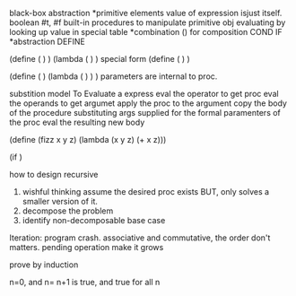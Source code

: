 black-box abstraction
*primitive elements
  value of expression isjust itself.
  boolean #t, #f
  built-in procedures to manipulate primitive obj
  evaluating by looking up value in special table
*combination () for composition COND IF
*abstraction DEFINE

(define (<name> <para>) <body>)
(lambda (<name> <para>) <body>) special form
(define (<name> <para>) 
         <lambda>
         	)

(define (<name> <para>) 
         (lambda (<name> <para>) <body>)
         	)
parameters are internal to proc.

substition model
To Evaluate a express
  eval the operator to get proc
  eval the operands to get argumet
  apply the proc to the argument
    copy the body of the procedure
    substituting args supplied for the formal paramenters of the proc
    eval the resulting new body

(define (fizz x y z)
  (lambda (x y z) (+ x z)))

(if <predicate> <consequence><alternative>) 


how to design recursive
1. wishful thinking
   assume the desired proc exists
   BUT, only solves a smaller version of it.
2. decompose the problem
3. identify non-decomposable
    base case


Iteration:
program crash.
associative and commutative, the order don't matters.
pending operation make it grows


prove by induction

n=0, and n= n+1 is true, and true for all n
